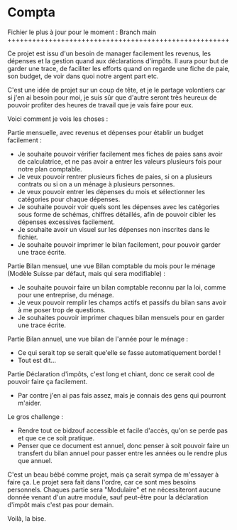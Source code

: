 # Compta

Fichier le plus à jour pour le moment : Branch main
++++++++++++++++++++++++++++++++++++++++++++++++++++++

Ce projet est issu d'un besoin de manager facilement les revenus, les dépenses et la gestion quand aux déclarations d'impôts.
Il aura pour but de garder une trace, de faciliter les efforts quand on regarde une fiche de paie, son budget, de voir dans quoi notre argent part etc.

C'est une idée de projet sur un coup de tête, et je le partage volontiers car si j'en ai besoin pour moi, je suis sûr que d'autre seront très heureux de pouvoir profiter des heures de travail que je vais faire pour eux.

Voici comment je vois les choses : 

Partie mensuelle, avec revenus et dépenses pour établir un budget facilement :

- Je souhaite pouvoir vérifier facilement mes fiches de paies sans avoir de calculatrice, et ne pas avoir a entrer les valeurs plusieurs fois pour notre plan comptable.
- Je veux pouvoir rentrer plusieurs fiches de paies, si on a plusieurs contrats ou si on a un ménage à plusieurs personnes.
- Je veux pouvoir entrer les dépenses du mois et sélectionner les catégories pour chaque dépenses.
- Je souhaite pouvoir voir quels sont les dépenses avec les catégories sous forme de schémas, chiffres détaillés, afin de pouvoir cibler les dépenses excessives facilement.
- Je souhaite avoir un visuel sur les dépenses non inscrites dans le fichier.
- Je souhaite pouvoir imprimer le bilan facilement, pour pouvoir garder une trace écrite.

Partie Bilan mensuel, une vue Bilan comptable du mois pour le ménage (Modèle Suisse par défaut, mais qui sera modifiable) :

- Je souhaite pouvoir faire un bilan comptable reconnu par la loi, comme pour une entreprise, du ménage.
- Je veux pouvoir remplir les champs actifs et passifs du bilan sans avoir à me poser trop de questions.
- Je souhaites pouvoir imprimer chaques bilan mensuels pour en garder une trace écrite.

Partie Bilan annuel, une vue bilan de l'année pour le ménage :

- Ce qui serait top se serait que'elle se fasse automatiquement bordel !
- Tout est dit...

Partie Déclaration d'impôts, c'est long et chiant, donc ce serait cool de pouvoir faire ça facilement.

- Par contre j'en ai pas fais assez, mais je connais des gens qui pourront m'aider.

Le gros challenge : 

- Rendre tout ce bidzouf accessible et facile d'accès, qu'on se perde pas et que ce ce soit pratique.
- Penser que ce document est annuel, donc penser à soit pouvoir faire un transfert du bilan annuel pour passer entre les années ou le rendre plus que annuel.


C'est un beau bébé comme projet, mais ça serait sympa de m'essayer à faire ça. Le projet sera fait dans l'ordre, car ce sont mes besoins personnels. Chaques partie sera "Modulaire" et ne nécessiteront aucune donnée venant d'un autre module, sauf peut-être pour la déclaration d'impôt mais c'est pas pour demain.

Voilà, la bise.
